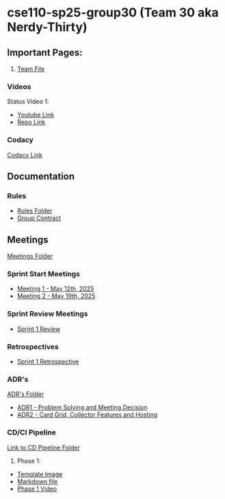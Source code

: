 ﻿# cse110-sp25-group30 (Team 30 aka Nerdy-Thirty)

## Important Pages:
1. [Team File](admin/team.md)

### Videos
Status Video 1:
- [Youtube Link](https://youtu.be/UU8ilUeQxk4)
- [Repo Link](https://github.com/cse110-sp25-group30/cse110-sp25-group30/blob/InvertedVoice-patch-2/admin/videos/statusvideo1.mp4)

### Codacy
[Codacy Link](https://app.codacy.com/gh/cse110-sp25-group30/cse110-sp25-group30/dashboard)

## Documentation

### Rules
- [Rules Folder](https://github.com/cse110-sp25-group30/cse110-sp25-group30/tree/main/admin/misc)
- [Group Contract](https://github.com/cse110-sp25-group30/cse110-sp25-group30/blob/main/admin/misc/rules.md)

## Meetings
[Meetings Folder](https://github.com/cse110-sp25-group30/cse110-sp25-group30/tree/main/admin/meetings)

### Sprint Start Meetings
- [Meeting 1 - May 12th, 2025](https://github.com/cse110-sp25-group30/cse110-sp25-group30/blob/main/admin/meetings/0512-0519/051225meeting.md)
- [Meeting 2 - May 19th, 2025](https://github.com/cse110-sp25-group30/cse110-sp25-group30/blob/InvertedVoice-patch-1/admin/meetings/051925-meeting2.md)

### Sprint Review Meetings
- [Sprint 1 Review](https://github.com/cse110-sp25-group30/cse110-sp25-group30/blob/InvertedVoice-patch-2/admin/meetings/0512-0519/051825-sprint-1-review.md)

### Retrospectives
- [Sprint 1 Retrospective](https://github.com/cse110-sp25-group30/cse110-sp25-group30/blob/InvertedVoice-patch-2/admin/meetings/0512-0519/051825-retrospective.md)

### ADR's

[ADR's Folder](https://github.com/cse110-sp25-group30/cse110-sp25-group30/tree/main/specs/adrs)
- [ADR1 - Problem Solving and Meeting Decision](https://github.com/cse110-sp25-group30/cse110-sp25-group30/blob/main/specs/adrs/051125-ProblemSolvingandMeetingsDecisions.md)
- [ADR2 - Card Grid, Collector Features and Hosting](https://github.com/cse110-sp25-group30/cse110-sp25-group30/blob/InvertedVoice-patch-2/specs/adrs/052225-CardGridandCollectorFeatures)

### CD/CI Pipeline

[Link to CD Pipeline Folder](https://github.com/cse110-sp25-group30/cse110-sp25-group30/tree/main/admin/cipipeline)
1. Phase 1:
- [Template Image](https://github.com/cse110-sp25-group30/cse110-sp25-group30/blob/InvertedVoice-patch-1/admin/cipipeline/phase1.png)
- [Markdown file](https://github.com/cse110-sp25-group30/cse110-sp25-group30/blob/main/admin/cipipeline/phase1.md)
- [Phase 1 Video](https://github.com/cse110-sp25-group30/cse110-sp25-group30/blob/main/admin/cipipeline/phase1.mp4)

